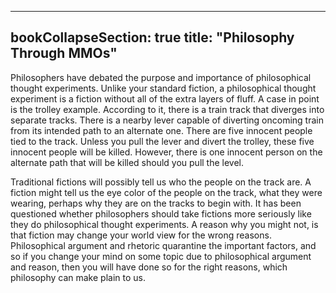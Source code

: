 
---
bookCollapseSection: true
title: "Philosophy Through MMOs"
---

Philosophers have debated the purpose and importance of philosophical thought experiments. Unlike your standard fiction, a philosophical thought experiment is a fiction without all of the extra layers of fluff. A case in point is the trolley example. According to it, there is a train track that diverges into separate tracks. There is a nearby lever capable of diverting oncoming train from its intended path to an alternate one. There are five innocent people tied to the track. Unless you pull the lever and divert the trolley, these five innocent people will be killed. However, there is one innocent person on the alternate path that will be killed should you pull the level.

Traditional fictions will possibly tell us who the people on the track are. A fiction might tell us the eye color of the people on the track, what they were wearing, perhaps why they are on the tracks to begin with. It has been questioned whether philosophers should take fictions more seriously like they do philosophical thought experiments. A reason why you might not, is that fiction may change your world view for the wrong reasons. Philosophical argument and rhetoric quarantine the important factors, and so if you change your mind on some topic due to philosophical argument and reason, then you will have done so for the right reasons, which philosophy can make plain to us.
